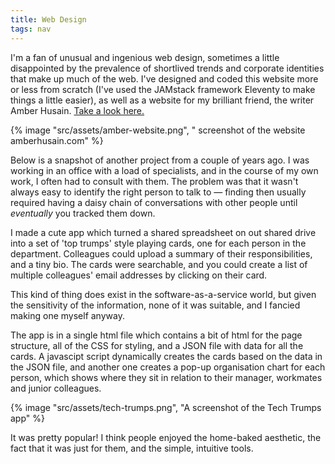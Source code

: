 ```yaml
---
title: Web Design
tags: nav
---
```


I'm a fan of unusual and ingenious web design, sometimes a little disappointed by the prevalence of shortlived trends and corporate identities that make up much of the web. I've designed and coded this website more or less from scratch (I've used the JAMstack framework Eleventy to make things a little easier), as well as a website for my brilliant friend, the writer Amber Husain. [Take a look here.](https://www.amberhusain.com)

{% image "src/assets/amber-website.png", " screenshot of the website amberhusain.com" %}

Below is a snapshot of another project from a couple of years ago. I was working in an office with a load of specialists, and in the course of my own work, I often had to consult with them. The problem was that it wasn't always easy to identify the right person to talk to &mdash; finding then usually required having a daisy chain of conversations with other people until _eventually_ you tracked them down.

I made a cute app which turned a shared spreadsheet on out shared drive into a set of 'top trumps' style playing cards, one for each person in the department. Colleagues could upload a summary of their responsibilities, and a tiny bio. The cards were searchable, and you could create a list of multiple colleagues' email addresses by clicking on their card.

This kind of thing does exist in the software-as-a-service world, but given the sensitivity of the information, none of it was suitable, and I fancied making one myself anyway.

The app is in a single html file which contains a bit of html for the page structure,  all of the CSS for styling, and a JSON file with data for all the cards. A javascipt script dynamically creates the cards based on the data in the JSON file, and another one creates a pop-up organisation chart for each person, which shows where they sit in relation to their manager, workmates and junior colleagues.

{% image "src/assets/tech-trumps.png", "A screenshot of the Tech Trumps app" %}

It was pretty popular! I think people enjoyed the home-baked aesthetic, the fact that it was just for them, and the simple, intuitive tools.